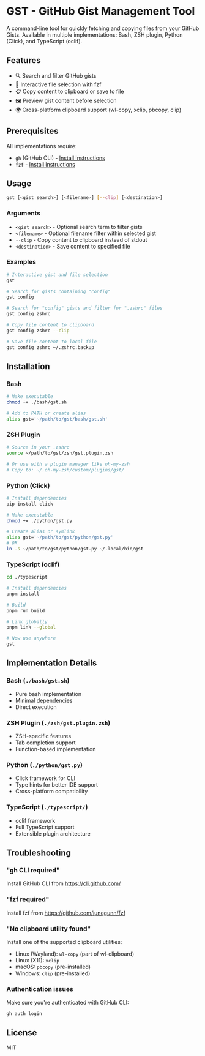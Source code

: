 # GST - GitHub Gist Management Tool

A command-line tool for quickly fetching and copying files from your GitHub Gists. Available in multiple implementations: Bash, ZSH plugin, Python (Click), and TypeScript (oclif).

## Features

- 🔍 Search and filter GitHub gists
- 📁 Interactive file selection with fzf
- 📋 Copy content to clipboard or save to file
- 🖼️ Preview gist content before selection
- 🌍 Cross-platform clipboard support (wl-copy, xclip, pbcopy, clip)

## Prerequisites

All implementations require:
- `gh` (GitHub CLI) - [Install instructions](https://cli.github.com/)
- `fzf` - [Install instructions](https://github.com/junegunn/fzf)

## Usage

```bash
gst [<gist search>] [<filename>] [--clip] [<destination>]
```

### Arguments
- `<gist search>` - Optional search term to filter gists
- `<filename>` - Optional filename filter within selected gist
- `--clip` - Copy content to clipboard instead of stdout
- `<destination>` - Save content to specified file

### Examples

```bash
# Interactive gist and file selection
gst

# Search for gists containing "config"
gst config

# Search for "config" gists and filter for ".zshrc" files
gst config zshrc

# Copy file content to clipboard
gst config zshrc --clip

# Save file content to local file
gst config zshrc ~/.zshrc.backup
```

## Installation

### Bash

```bash
# Make executable
chmod +x ./bash/gst.sh

# Add to PATH or create alias
alias gst='~/path/to/gst/bash/gst.sh'
```

### ZSH Plugin

```bash
# Source in your .zshrc
source ~/path/to/gst/zsh/gst.plugin.zsh

# Or use with a plugin manager like oh-my-zsh
# Copy to: ~/.oh-my-zsh/custom/plugins/gst/
```

### Python (Click)

```bash
# Install dependencies
pip install click

# Make executable
chmod +x ./python/gst.py

# Create alias or symlink
alias gst='~/path/to/gst/python/gst.py'
# OR
ln -s ~/path/to/gst/python/gst.py ~/.local/bin/gst
```

### TypeScript (oclif)

```bash
cd ./typescript

# Install dependencies
pnpm install

# Build
pnpm run build

# Link globally
pnpm link --global

# Now use anywhere
gst
```

## Implementation Details

### Bash (`./bash/gst.sh`)
- Pure bash implementation
- Minimal dependencies
- Direct execution

### ZSH Plugin (`./zsh/gst.plugin.zsh`)
- ZSH-specific features
- Tab completion support
- Function-based implementation

### Python (`./python/gst.py`)
- Click framework for CLI
- Type hints for better IDE support
- Cross-platform compatibility

### TypeScript (`./typescript/`)
- oclif framework
- Full TypeScript support
- Extensible plugin architecture

## Troubleshooting

### "gh CLI required"
Install GitHub CLI from https://cli.github.com/

### "fzf required"
Install fzf from https://github.com/junegunn/fzf

### "No clipboard utility found"
Install one of the supported clipboard utilities:
- Linux (Wayland): `wl-copy` (part of wl-clipboard)
- Linux (X11): `xclip`
- macOS: `pbcopy` (pre-installed)
- Windows: `clip` (pre-installed)

### Authentication issues
Make sure you're authenticated with GitHub CLI:
```bash
gh auth login
```

## License

MIT
